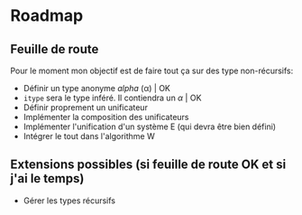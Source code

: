 
# Roadmap #

## Feuille de route ##

Pour le moment mon objectif est de faire tout ça sur des type non-récursifs:

- Définir un type anonyme *alpha* (α) | OK
- ```itype``` sera le type inféré. Il contiendra un *α* | OK
- Définir proprement un unificateur
- Implémenter la composition des unificateurs
- Implémenter l'unification d'un système E (qui devra être bien défini)
- Intégrer le tout dans l'algorithme W


## Extensions possibles (si feuille de route OK et si j'ai le temps) ##

- Gérer les types récursifs
